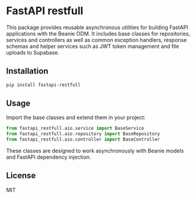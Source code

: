# FastAPI restfull

This package provides reusable asynchronous utilities for building FastAPI applications with the Beanie ODM. It includes base classes for repositories, services and controllers as well as common exception handlers, response schemas and helper services such as JWT token management and file uploads to Supabase.

## Installation

```bash
pip install fastapi-restfull
```

## Usage

Import the base classes and extend them in your project:

```python
from fastapi_restfull.aio.service import BaseService
from fastapi_restfull.aio.repository import BaseRepository
from fastapi_restfull.aio.controller import BaseController
```

These classes are designed to work asynchronously with Beanie models and FastAPI dependency injection.

## License

MIT
